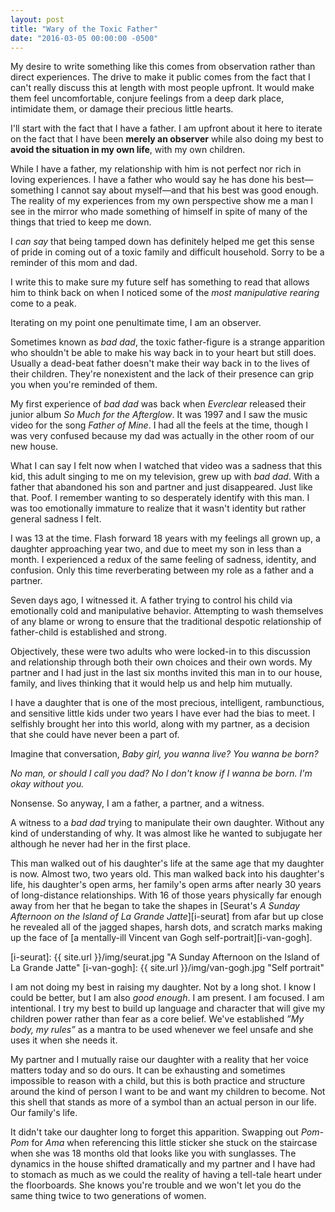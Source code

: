 ```yaml
---
layout: post
title: "Wary of the Toxic Father"
date: "2016-03-05 00:00:00 -0500"
---
```


My desire to write something like this comes from observation rather than direct
experiences. The drive to make it public comes from the fact that I can't really
discuss this at length with most people upfront. It would make them feel
uncomfortable, conjure feelings from a deep dark place, intimidate them, or
damage their precious little hearts.

I'll start with the fact that I have a father. I am upfront about it here to
iterate on the fact that I have been **merely an observer** while also doing my
best to **avoid the situation in my own life**, with my own children.

While I have a father, my relationship with him is not perfect nor rich in
loving experiences. I have a father who would say he has done his best—something
I cannot say about myself—and that his best was good enough. The reality of
my experiences from my own perspective show me a man I see in the mirror who
made something of himself in spite of many of the things that tried to keep me
down.

I *can say* that being tamped down has definitely helped me get this sense of
pride in coming out of a toxic family and difficult household. Sorry to be a
reminder of this mom and dad.

I write this to make sure my future self has something to read that allows him
to think back on when I noticed some of the *most manipulative rearing* come to
a peak.

Iterating on my point one penultimate time, I am an observer.

Sometimes known as *bad dad*, the toxic father-figure is a strange apparition
who shouldn't be able to make his way back in to your heart but still does.
Usually a dead-beat father doesn't make their way back in to the lives of their
children. They're nonexistent and the lack of their presence can grip you when
you're reminded of them.

My first experience of *bad dad* was back when *Everclear* released their junior
album *So Much for the Afterglow*. It was 1997 and I saw the music video for the
song *Father of Mine*. I had all the feels at the time, though I was very
confused because my dad was actually in the other room of our new house.

What I can say I felt now when I watched that video was a sadness that this kid,
this adult singing to me on my television, grew up with *bad dad*. With a father
that abandoned his son and partner and just disappeared. Just like that. Poof. I
remember wanting to so desperately identify with this man. I was too emotionally
immature to realize that it wasn't identity but rather general sadness I felt.

I was 13 at the time. Flash forward 18 years with my feelings all grown up, a
daughter approaching year two, and due to meet my son in less than a month. I
experienced a redux of the same feeling of sadness, identity, and confusion.
Only this time reverberating between my role as a father and a partner.

Seven days ago, I witnessed it. A father trying to control his child via
emotionally cold and manipulative behavior. Attempting to wash themselves of any
blame or wrong to ensure that the traditional despotic relationship of
father-child is established and strong.

Objectively, these were two adults who were locked-in to this discussion and
relationship through both their own choices and their own words. My partner and
I had just in the last six months invited this man in to our house, family, and
lives thinking that it would help us and help him mutually.

I have a daughter that is one of the most precious, intelligent, rambunctious,
and sensitive little kids under two years I have ever had the bias to meet. I
selfishly brought her into this world, along with my partner, as a decision that
she could have never been a part of.

Imagine that conversation, *Baby girl, you wanna live? You wanna be born?*

*No man, or should I call you dad? No I don't know if I wanna be born. I'm
okay without you.*

Nonsense. So anyway, I am a father, a partner, and a witness.

A witness to a *bad dad* trying to manipulate their own daughter. Without any
kind of understanding of why. It was almost like he wanted to subjugate her
although he never had her in the first place.

This man walked out of his daughter's life at the same age that my daughter is
now. Almost two, two years old. This man walked back into his daughter's life,
his daughter's open arms, her family's open arms after nearly 30 years of
long-distance relationships. With 16 of those years physically far enough away
from her that he began to take the shapes in [Seurat's *A Sunday Afternoon on
the Island of La Grande Jatte*][i-seurat] from afar but up close he revealed
all of the jagged shapes, harsh dots, and scratch marks making up the face of [a
mentally-ill Vincent van Gogh self-portrait][i-van-gogh].

[i-seurat]: {{ site.url }}/img/seurat.jpg "A Sunday Afternoon on the Island of La Grande Jatte"
[i-van-gogh]: {{ site.url }}/img/van-gogh.jpg "Self portrait"

I am not doing my best in raising my daughter. Not by a long shot. I know I
could be better, but I am also *good enough*. I am present. I am focused. I am
intentional. I try my best to build up language and character that will give my
children power rather than fear as a core belief. We've established *”My body,
my rules”* as a mantra to be used whenever we feel unsafe and she uses it when
she needs it.

My partner and I mutually raise our daughter with a reality that her voice
matters today and so do ours. It can be exhausting and sometimes impossible to
reason with a child, but this is both practice and structure around the kind of
person I want to be and want my children to become. Not this shell that stands
as more of a symbol than an actual person in our life. Our family's life.

It didn't take our daughter long to forget this apparition. Swapping out
_Pom-Pom_ for _Ama_ when referencing this little sticker she stuck on the
staircase when she was 18 months old that looks like you with sunglasses. The
dynamics in the house shifted dramatically and my partner and I have had to
stomach as much as we could the reality of having a tell-tale heart under the
floorboards. She knows you're trouble and we won't let you do the same thing
twice to two generations of women.
